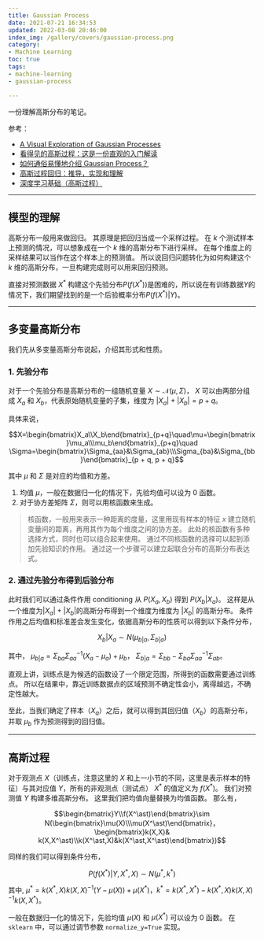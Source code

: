 ```yaml
---
title: Gaussian Process
date: 2021-07-21 16:34:53
updated: 2022-03-08 20:46:00
index_img: /gallery/covers/gaussian-process.png
category: 
- Machine Learning
toc: true
tags: 
- machine-learning
- gaussian-process

---
```

<!-- omit in toc -->

一份理解高斯分布的笔记。

<!-- more -->

参考：
- [A Visual Exploration of Gaussian Processes](https://www.jgoertler.com/visual-exploration-gaussian-processes/)
- [看得见的高斯过程：这是一份直观的入门解读](https://zhuanlan.zhihu.com/p/56562456)
- [如何通俗易懂地介绍 Gaussian Process？](https://www.zhihu.com/question/46631426/answer/1735470753)
- [高斯过程回归：推导，实现和理解](https://zhuanlan.zhihu.com/p/104601803)
- [深度学习基础（高斯过程）](http://sirlis.cn/deep-learning-gaussian-process)

---------

## 模型的理解

高斯分布一般用来做回归。
其原理是把回归当成一个采样过程。
在 $k$ 个测试样本上预测的情况，可以想象成在一个 $k$ 维的高斯分布下进行采样。
在每个维度上的采样结果可以当作在这个样本上的预测值。
所以说回归问题转化为如何构建这个 $k$ 维的高斯分布，一旦构建完成则可以用来回归预测。

直接对预测数据 $X^\ast$ 构建这个先验分布$P(f(X^\ast))$是困难的，所以说在有训练数据$Y$的情况下，我们期望找到的是一个后验概率分布$P(f(X^\ast)|Y)$。

---------
## 多变量高斯分布

我们先从多变量高斯分布说起，介绍其形式和性质。

### 1. 先验分布

对于一个先验分布是高斯分布的一组随机变量 $X \sim \mathcal{N}(\mu,\,\Sigma)$， $X$ 可以由两部分组成 $X_a$ 和 $X_b$，代表原始随机变量的子集，维度为 $|X_a|+|X_b| = p + q$。

具体来说，

$$X=\begin{bmatrix}X_a\\X_b\end{bmatrix}_{p+q}\quad\mu=\begin{bmatrix}\mu_a\\\mu_b\end{bmatrix}_{p+q}\quad \Sigma=\begin{bmatrix}\Sigma_{aa}&\Sigma_{ab}\\\Sigma_{ba}&\Sigma_{bb}\end{bmatrix}_{p + q, p + q}$$

其中 $\mu$ 和 $\Sigma$ 是对应的均值和方差。
1. 均值 $\mu$，一般在数据归一化的情况下，先验均值可以设为 0 函数。
2. 对于协方差矩阵 $\Sigma$，则可以用核函数来生成。

> 核函数，一般用来表示一种距离的度量，这里用现有样本的特征 $x$ 建立随机变量间的距离，再用其作为每个维度之间的协方差。
此处的核函数有多种选择方式，同时也可以组合起来使用。
通过不同核函数的选择可以起到添加先验知识的作用。
通过这一个步骤可以建立起联合分布的高斯分布表达式。

### 2. 通过先验分布得到后验分布

此时我们可以通过条件作用 conditioning 从 $P(X_a,X_b)$ 得到 $P(X_b|X_a)$。
这样是从一个维度为$|X_a|+|X_b|$的高斯分布得到一个维度为维度为 $|X_b|$ 的高斯分布。
条件作用之后均值和标准差会发生变化，依据高斯分布的性质可以得到以下条件分布，

$$X_b|X_a\sim N(\mu_{b|a},\Sigma_{b|a})$$

其中，
$\mu_{b|a}=\Sigma_{ba}\Sigma^{-1}_{aa}(X_a-\mu_a)+\mu_b$，
$\Sigma_{b|a}=\Sigma_{bb}-\Sigma_{ba}\Sigma^{-1}_{aa}\Sigma_{ab}$。

直观上讲，训练点是为候选的函数设了一个限定范围，所得到的函数需要通过训练点。
所以在结果中，靠近训练数据点的区域预测不确定性会小，离得越远，不确定性越大。

至此，当我们确定了样本（$X_a$）之后，就可以得到其回归值（$X_b$）的高斯分布，并取 $\mu_b$ 作为预测得到的回归值。

--------
## 高斯过程

对于观测点 $X$（训练点，注意这里的 $X$ 和上一小节的不同，这里是表示样本的特征）与其对应值 $Y$，所有的非观测点（测试点） $X^\ast$ 的值定义为 $f(X^\ast)$。
我们对预测值 $Y$ 构建多维高斯分布。
这里我们把均值向量替换为均值函数。
那么有，

$$\begin{bmatrix}Y\\f(X^\ast)\end{bmatrix}\sim N(\begin{bmatrix}\mu(X)\\\mu(X^\ast)\end{bmatrix}，\begin{bmatrix}k(X,X)& k(X,X^\ast)\\k(X^\ast,X)&k(X^\ast,X^\ast)\end{bmatrix})$$

同样的我们可以得到条件分布，

$$P(f(X^\ast)|Y,X^\ast,X) \sim N(\mu^\ast,k^\ast)$$

其中, $\mu^\ast=k(X^\ast,X)k(X,X)^{-1}(Y-\mu(X))+\mu(X^\ast)$，$k^\ast=k(X^\ast,X^\ast)-k(X^\ast,X)k(X,X)^{-1}k(X,X^\ast)$。

一般在数据归一化的情况下，先验均值 $\mu(X)$ 和 $\mu(X^\ast)$ 可以设为 0 函数。
在 `sklearn` 中，可以通过调节参数 `normalize_y=True` 实现。